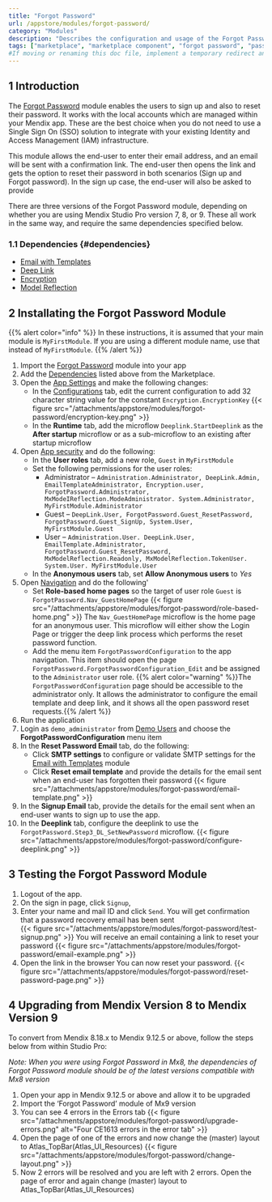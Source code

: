 ```yaml
---
title: "Forgot Password"
url: /appstore/modules/forgot-password/
category: "Modules"
description: "Describes the configuration and usage of the Forgot Password module, which is available in the Mendix Marketplace."
tags: ["marketplace", "marketplace component", "forgot password", "password", "login", "credentials", "platform support"]
#If moving or renaming this doc file, implement a temporary redirect and let the respective team know they should update the URL in the product. See Mapping to Products for more details.
---
```


## 1 Introduction

The [Forgot Password](https://marketplace.mendix.com/link/component/1296/) module enables the users to sign up and also to reset their password. It works with the local accounts which are managed within your Mendix app. These are the best choice when you do not need to use a Single Sign On (SSO) solution to integrate with your existing Identity and Access Management (IAM) infrastructure.

This module allows the end-user to enter their email address, and an email will be sent with a confirmation link. The end-user then opens the link and gets the option to reset their password in both scenarios (Sign up and Forgot password). In the sign up case, the end-user will also be asked to provide 

There are three versions of the Forgot Password module, depending on whether you are using Mendix Studio Pro version 7, 8, or 9. These all work in the same way, and require the same dependencies specified below.

### 1.1 Dependencies {#dependencies}

* [Email with Templates](/appstore/modules/email-with-templates/)
* [Deep Link](/appstore/modules/deep-link/)
* [Encryption](/appstore/modules/encryption/)
* [Model Reflection](/appstore/modules/model-reflection/)

## 2 Installating the Forgot Password Module

{{% alert color="info" %}}
In these instructions, it is assumed that your main module is `MyFirstModule`. If you are using a different module name, use that instead of `MyFirstModule`.
{{% /alert %}}

1. Import the [Forgot Password](https://marketplace.mendix.com/link/component/1296/) module into your app
1. Add the [Dependencies](#dependencies) listed above from the Marketplace.
1. Open the [App Settings](/refguide/app-settings/) and make the following changes: 
    * In the [Configurations](/refguide/configuration/) tab, edit the current configuration to add 32 character string value for the constant `Encryption.EncryptionKey`
        {{< figure src="/attachments/appstore/modules/forgot-password/encryption-key.png" >}}
    * In the **Runtime** tab, add the microflow `Deeplink.StartDeeplink` as the **After startup** microflow or as a sub-microflow to an existing after startup microflow 
1. Open [App security](/refguide/app-security/) and do the following: 
    * In the **User roles** tab, add a new role, `Guest` in `MyFirstModule`
    * Set the following permissions for the user roles:
        * Administrator – `Administration.Administrator, DeepLink.Admin, EmailTemplateAdministrator, Encryption.user, ForgotPassword.Administrator, MxModeIReflection.ModeAdministrator. System.Administrator, MyFirstModule.Administrator`
        * Guest – `DeepLink.User, ForgotPassword.Guest_ResetPassword, ForgotPassword.Guest_SignUp, System.User, MyFirstModule.Guest`
        * User – `Administration.User. DeepLink.User, EmailTemplate.Administrator, ForgotPassword.Guest_ResetPassword, MxModelReflection.Readonly, MxModelReflection.TokenUser. System.User. MyFirstModule.User`
    * In the **Anonymous users** tab, set **Allow Anonymous users** to *Yes*
1. Open [Navigation](/refguide/navigation/) and do the following'
    * Set **Role-based home pages** so the target of user role `Guest` is `ForgotPassword.Nav_GuestHomePage`
        {{< figure src="/attachments/appstore/modules/forgot-password/role-based-home.png" >}}
        The `Nav_GuestHomePage` microflow is the home page for an anonymous user. This microflow will either show the Login Page or trigger the deep link process which performs the reset password function.
    * Add the menu item `ForgotPasswordConfiguration` to the app navigation. This item should open the page `ForgotPassword.ForgotPasswordConfiguration_Edit` and be assigned to the `Administrator` user role.
        {{% alert color="warning" %}}The `ForgotPasswordConfiguration` page should be accessible to the administrator only. It allows the administrator to configure the email template and deep link, and it shows all the open password reset requests.{{% /alert %}}
1. Run the application
1. Login as `demo_administrator` from [Demo Users](/refguide/demo-users/) and choose the **ForgotPasswordConfiguration** menu item
1. In the **Reset Password Email** tab, do the following:
    * Click **SMTP settings** to configure or validate SMTP settings for the [Email with Templates](/appstore/modules/email-with-templates/) module
    * Click **Reset email template** and provide the details for the email sent when an end-user has forgotten their password
        {{< figure src="/attachments/appstore/modules/forgot-password/email-template.png" >}}
1. In the **Signup Email** tab, provide the details for the email sent when an end-user wants to sign up to use the app.
1. In the **Deeplink** tab, configure the deeplink to use the `ForgotPassword.Step3_DL_SetNewPassword` microflow. 
        {{< figure src="/attachments/appstore/modules/forgot-password/configure-deeplink.png" >}}

## 3 Testing the Forgot Password Module

1. Logout of the app.
1. On the sign in page, click `Signup`,
1. Enter your name and mail ID and click `Send`.
    You will get confirmation that a password recovery email has been sent  
        {{< figure src="/attachments/appstore/modules/forgot-password/test-signup.png" >}}
    You will receive an email containing a link to reset your password
        {{< figure src="/attachments/appstore/modules/forgot-password/email-example.png" >}}
1. Open the link in the browser
    You can now reset your password. 
        {{< figure src="/attachments/appstore/modules/forgot-password/reset-password-page.png" >}}

## 4 Upgrading from Mendix Version 8 to Mendix Version 9

To convert from Mendix 8.18.x to Mendix 9.12.5 or above, follow the steps below from within Studio Pro: 

*Note: When you were using Forgot Password in Mx8, the dependencies of Forgot Password module should be of the latest versions compatible with Mx8 version*

1. Open your app in Mendix 9.12.5 or above and allow it to be upgraded
2. Import the ‘Forgot Password’ module of Mx9 version
3. You can see 4 errors in the Errors tab
    {{< figure src="/attachments/appstore/modules/forgot-password/upgrade-errors.png" alt="Four CE1613 errors in the error tab" >}}
4. Open the page of one of the errors and now change the (master) layout to Atlas_TopBar(Atlas_UI_Resources)
    {{< figure src="/attachments/appstore/modules/forgot-password/change-layout.png" >}}
5. Now 2 errors will be resolved and you are left with 2 errors. Open the page of error and again change (master) layout to Atlas_TopBar(Atlas_UI_Resources) 
 